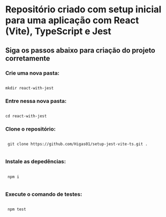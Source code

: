 # Repositório criado com setup inicial para uma aplicação com React (Vite), TypeScript e Jest

## Siga os passos abaixo para criação do projeto corretamente

### Crie uma nova pasta:

<code>
mkdir react-with-jest
</code>

### Entre nessa nova pasta:
<code>
cd react-with-jest
</code>

### Clone o repositório:
<code>
 git clone https://github.com/Higas01/setup-jest-vite-ts.git .
 </code>

 ### Instale as depedências:
 <code>
 npm i
 </code>

 ### Execute o comando de testes:
 <code>
 npm test
 </code>